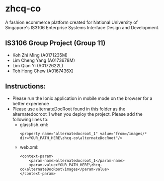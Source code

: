 # zhcq-co
A fashion ecommerce platform created for National University of Singapore's IS3106 Enterprise Systems Interface Design and Development.

## IS3106 Group Project (Group 11)
- Koh Zhi Ming (A0171235M)
- Lim Cheng Yang (A0173678M)
- Lim Qian Yi (A0172622L)
- Toh Hong Chew (A0167436X)



## Instructions:
- Please run the Ionic application in mobile mode on the browser for a better experience
- Please use alternateDocRoot found in this folder as the alternatedocroot_1 when you deploy the project. Please add the following lines to:
  - glassfish.xml:
    ```
    <property name="alternatedocroot_1" value="from=/images/* dir=YOUR_PATH_HERE\zhcq-co\alternateDocRoot"/>
    ```
  - web.xml:
    ```
    <context-param>
        <param-name>alternatedocroot_1</param-name>
        <param-value>YOUR_PATH_HERE\zhcq-co\alternateDocRoot\images</param-value>
    </context-param>
    ```     
    

